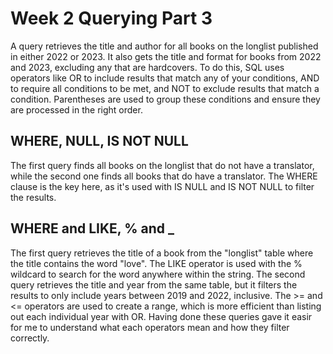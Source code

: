 # Week 2 Querying Part 3

A query retrieves the title and author for all books on the longlist published in either 2022 or 2023. It also gets the title and format for books from 2022 and 2023, excluding any that are hardcovers. To do this, SQL uses operators like OR to include results that match any of your conditions, AND to require all conditions to be met, and NOT to exclude results that match a condition. Parentheses are used to group these conditions and ensure they are processed in the right order.

## WHERE, NULL, IS NOT NULL
The first query finds all books on the longlist that do not have a translator, while the second one finds all books that do have a translator. The WHERE clause is the key here, as it's used with IS NULL and IS NOT NULL to filter the results.

## WHERE and LIKE, % and _ 
The first query retrieves the title of a book from the "longlist" table where the title contains the word "love". The LIKE operator is used with the % wildcard to search for the word anywhere within the string. The second query retrieves the title and year from the same table, but it filters the results to only include years between 2019 and 2022, inclusive. The >= and <= operators are used to create a range, which is more efficient than listing out each individual year with OR. Having done these queries gave it easir for me to understand what each operators mean and how they filter correctly.